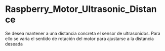 # Raspberry_Motor_Ultrasonic_Distance
Se desea mantener a una distancia concreta el sensor de ultrasonidos. Para ello se varia el sentido de rotación del motor para ajustarse a la distancia deseada
